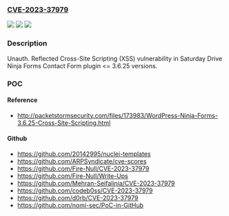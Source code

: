 ### [CVE-2023-37979](https://cve.mitre.org/cgi-bin/cvename.cgi?name=CVE-2023-37979)
![](https://img.shields.io/static/v1?label=Product&message=Ninja%20Forms%20Contact%20Form&color=blue)
![](https://img.shields.io/static/v1?label=Version&message=n%2Fa&color=blue)
![](https://img.shields.io/static/v1?label=Vulnerability&message=CWE-79%20Improper%20Neutralization%20of%20Input%20During%20Web%20Page%20Generation%20('Cross-site%20Scripting')&color=brighgreen)

### Description

Unauth. Reflected Cross-Site Scripting (XSS) vulnerability in Saturday Drive Ninja Forms Contact Form plugin <= 3.6.25 versions.

### POC

#### Reference
- http://packetstormsecurity.com/files/173983/WordPress-Ninja-Forms-3.6.25-Cross-Site-Scripting.html

#### Github
- https://github.com/20142995/nuclei-templates
- https://github.com/ARPSyndicate/cve-scores
- https://github.com/Fire-Null/CVE-2023-37979
- https://github.com/Fire-Null/Write-Ups
- https://github.com/Mehran-Seifalinia/CVE-2023-37979
- https://github.com/codeb0ss/CVE-2023-37979
- https://github.com/d0rb/CVE-2023-37979
- https://github.com/nomi-sec/PoC-in-GitHub

